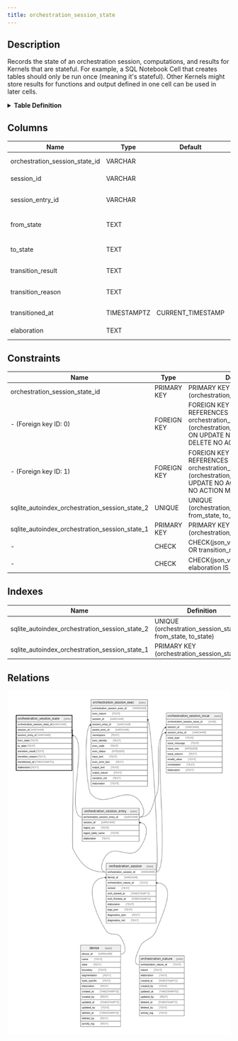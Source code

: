 ```yaml
---
title: orchestration_session_state
---
```


## Description

Records the state of an orchestration session, computations, and results for
Kernels that are stateful. For example, a SQL Notebook Cell that creates tables
should only be run once (meaning it's stateful). Other Kernels might store
results for functions and output defined in one cell can be used in later cells.

<details>
<summary><strong>Table Definition</strong></summary>

```sql
CREATE TABLE "orchestration_session_state" (
    "orchestration_session_state_id" VARCHAR PRIMARY KEY NOT NULL,
    "session_id" VARCHAR NOT NULL,
    "session_entry_id" VARCHAR,
    "from_state" TEXT NOT NULL,
    "to_state" TEXT NOT NULL,
    "transition_result" TEXT CHECK(json_valid(transition_result) OR transition_result IS NULL),
    "transition_reason" TEXT,
    "transitioned_at" TIMESTAMPTZ DEFAULT CURRENT_TIMESTAMP,
    "elaboration" TEXT CHECK(json_valid(elaboration) OR elaboration IS NULL),
    FOREIGN KEY("session_id") REFERENCES "orchestration_session"("orchestration_session_id"),
    FOREIGN KEY("session_entry_id") REFERENCES "orchestration_session_entry"("orchestration_session_entry_id"),
    UNIQUE("orchestration_session_state_id", "from_state", "to_state")
)
```

</details>

## Columns

| Name                           | Type        | Default           | Nullable | Parents                                                                                                 | Comment                                                                   |
| ------------------------------ | ----------- | ----------------- | -------- | ------------------------------------------------------------------------------------------------------- | ------------------------------------------------------------------------- |
| orchestration_session_state_id | VARCHAR     |                   | false    |                                                                                                         | orchestration_session_state primary key                                   |
| session_id                     | VARCHAR     |                   | false    | [orchestration_session](/docs/standard-library/rssd-schema/orchestration_session)             | orchestration_session row this state describes                            |
| session_entry_id               | VARCHAR     |                   | true     | [orchestration_session_entry](/docs/standard-library/rssd-schema/orchestration_session_entry) | orchestration_session_entry row this state describes (optional)           |
| from_state                     | TEXT        |                   | false    |                                                                                                         | the previous state (set to "INITIAL" when it's the first transition)      |
| to_state                       | TEXT        |                   | false    |                                                                                                         | the current state; if no rows exist it means no state transition occurred |
| transition_result              | TEXT        |                   | true     |                                                                                                         | if the result of state change is necessary for future use                 |
| transition_reason              | TEXT        |                   | true     |                                                                                                         | short text or code explaining why the transition occurred                 |
| transitioned_at                | TIMESTAMPTZ | CURRENT_TIMESTAMP | true     |                                                                                                         | when the transition occurred                                              |
| elaboration                    | TEXT        |                   | true     |                                                                                                         | any elaboration needed for the state transition                           |

## Constraints

| Name                                           | Type        | Definition                                                                                                                                                |
| ---------------------------------------------- | ----------- | --------------------------------------------------------------------------------------------------------------------------------------------------------- |
| orchestration_session_state_id                 | PRIMARY KEY | PRIMARY KEY (orchestration_session_state_id)                                                                                                              |
| - (Foreign key ID: 0)                          | FOREIGN KEY | FOREIGN KEY (session_entry_id) REFERENCES orchestration_session_entry (orchestration_session_entry_id) ON UPDATE NO ACTION ON DELETE NO ACTION MATCH NONE |
| - (Foreign key ID: 1)                          | FOREIGN KEY | FOREIGN KEY (session_id) REFERENCES orchestration_session (orchestration_session_id) ON UPDATE NO ACTION ON DELETE NO ACTION MATCH NONE                   |
| sqlite_autoindex_orchestration_session_state_2 | UNIQUE      | UNIQUE (orchestration_session_state_id, from_state, to_state)                                                                                             |
| sqlite_autoindex_orchestration_session_state_1 | PRIMARY KEY | PRIMARY KEY (orchestration_session_state_id)                                                                                                              |
| -                                              | CHECK       | CHECK(json_valid(transition_result) OR transition_result IS NULL)                                                                                         |
| -                                              | CHECK       | CHECK(json_valid(elaboration) OR elaboration IS NULL)                                                                                                     |

## Indexes

| Name                                           | Definition                                                    |
| ---------------------------------------------- | ------------------------------------------------------------- |
| sqlite_autoindex_orchestration_session_state_2 | UNIQUE (orchestration_session_state_id, from_state, to_state) |
| sqlite_autoindex_orchestration_session_state_1 | PRIMARY KEY (orchestration_session_state_id)                  |

## Relations

![er](../../../../../assets/images/content/docs/standard-library/rssd-schema/orchestration_session_state.svg)
